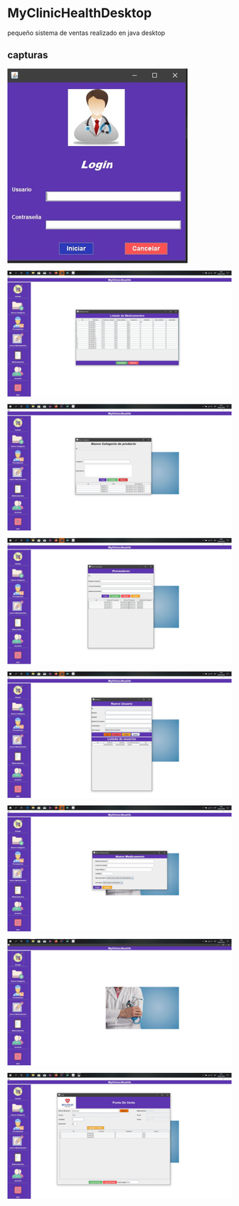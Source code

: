 # MyClinicHealthDesktop
pequeño sistema de ventas realizado en java desktop
## capturas

![](https://github.com/julioolivares90/MyClinicHealthDesktop/blob/master/imagenes/img1.jpg)


![](https://github.com/julioolivares90/MyClinicHealthDesktop/blob/master/imagenes/img2.jpg)

![](https://github.com/julioolivares90/MyClinicHealthDesktop/blob/master/imagenes/img3.jpg)

![](https://github.com/julioolivares90/MyClinicHealthDesktop/blob/master/imagenes/img4.jpg)

![](https://github.com/julioolivares90/MyClinicHealthDesktop/blob/master/imagenes/img5.jpg)

![](https://github.com/julioolivares90/MyClinicHealthDesktop/blob/master/imagenes/img6.jpg)


![](https://github.com/julioolivares90/MyClinicHealthDesktop/blob/master/imagenes/img7.jpg)

![](https://github.com/julioolivares90/MyClinicHealthDesktop/blob/master/imagenes/img8.jpg)
